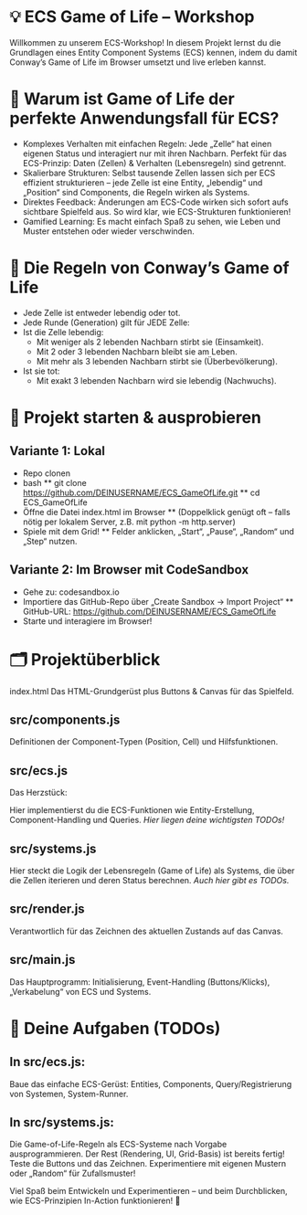 # 💡 ECS Game of Life – Workshop
Willkommen zu unserem ECS-Workshop! In diesem Projekt lernst du die Grundlagen eines Entity Component Systems (ECS) kennen, indem du damit Conway’s Game of Life im Browser umsetzt und live erleben kannst.

# 🎲 Warum ist Game of Life der perfekte Anwendungsfall für ECS?
* Komplexes Verhalten mit einfachen Regeln: Jede „Zelle“ hat einen eigenen Status und interagiert nur mit ihren Nachbarn. Perfekt für das ECS-Prinzip: Daten (Zellen) & Verhalten (Lebensregeln) sind getrennt.
* Skalierbare Strukturen: Selbst tausende Zellen lassen sich per ECS effizient strukturieren – jede Zelle ist eine Entity, „lebendig“ und „Position“ sind Components, die Regeln wirken als Systems.
* Direktes Feedback: Änderungen am ECS-Code wirken sich sofort aufs sichtbare Spielfeld aus. So wird klar, wie ECS-Strukturen funktionieren!
* Gamified Learning: Es macht einfach Spaß zu sehen, wie Leben und Muster entstehen oder wieder verschwinden.

# 📜 Die Regeln von Conway’s Game of Life
* Jede Zelle ist entweder lebendig oder tot.
* Jede Runde (Generation) gilt für JEDE Zelle:
* Ist die Zelle lebendig:
  * Mit weniger als 2 lebenden Nachbarn stirbt sie (Einsamkeit).
  * Mit 2 oder 3 lebenden Nachbarn bleibt sie am Leben.
  * Mit mehr als 3 lebenden Nachbarn stirbt sie (Überbevölkerung).
* Ist sie tot:
  * Mit exakt 3 lebenden Nachbarn wird sie lebendig (Nachwuchs).

# 🚀 Projekt starten & ausprobieren
## Variante 1: Lokal
* Repo clonen
* bash
** git clone https://github.com/DEINUSERNAME/ECS_GameOfLife.git
** cd ECS_GameOfLife
* Öffne die Datei index.html im Browser
** (Doppelklick genügt oft – falls nötig per lokalem Server, z.B. mit python -m http.server)
* Spiele mit dem Grid!
** Felder anklicken, „Start“, „Pause“, „Random“ und „Step“ nutzen.

## Variante 2: Im Browser mit CodeSandbox
* Gehe zu: codesandbox.io
* Importiere das GitHub-Repo über „Create Sandbox → Import Project“
** GitHub-URL: https://github.com/DEINUSERNAME/ECS_GameOfLife
* Starte und interagiere im Browser!

# 🗂️ Projektüberblick
index.html
Das HTML-Grundgerüst plus Buttons & Canvas für das Spielfeld.

## src/components.js
Definitionen der Component-Typen (Position, Cell) und Hilfsfunktionen.

## src/ecs.js
Das Herzstück:

Hier implementierst du die ECS-Funktionen wie Entity-Erstellung, Component-Handling und Queries.
*Hier liegen deine wichtigsten TODOs!*

## src/systems.js
Hier steckt die Logik der Lebensregeln (Game of Life) als Systems, die über die Zellen iterieren und deren Status berechnen.
*Auch hier gibt es TODOs.*

## src/render.js
Verantwortlich für das Zeichnen des aktuellen Zustands auf das Canvas.

## src/main.js
Das Hauptprogramm: Initialisierung, Event-Handling (Buttons/Klicks), „Verkabelung“ von ECS und Systems.

# 📝 Deine Aufgaben (TODOs)
## In src/ecs.js:

Baue das einfache ECS-Gerüst: Entities, Components, Query/Registrierung von Systemen, System-Runner.
## In src/systems.js:

Die Game-of-Life-Regeln als ECS-Systeme nach Vorgabe ausprogrammieren.
Der Rest (Rendering, UI, Grid-Basis) ist bereits fertig!
Teste die Buttons und das Zeichnen. Experimentiere mit eigenen Mustern oder „Random“ für Zufallsmuster!

Viel Spaß beim Entwickeln und Experimentieren – und beim Durchblicken, wie ECS-Prinzipien In-Action funktionieren! 🚀
